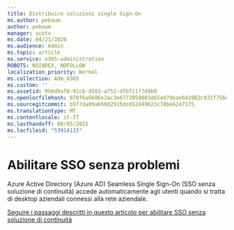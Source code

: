 ```yaml
---
title: Distribuire soluzioni single Sign-On
ms.author: pebaum
author: pebaum
manager: scotv
ms.date: 04/21/2020
ms.audience: Admin
ms.topic: article
ms.service: o365-administration
ROBOTS: NOINDEX, NOFOLLOW
localization_priority: Normal
ms.collection: Adm_O365
ms.custom: ''
ms.assetid: 998d9af8-91c6-4583-a752-dfbf21f7d9b8
ms.openlocfilehash: 070f6a6606e2ac3e6772050803d654d79bae642802c931f756d1c1ac3421f34d
ms.sourcegitcommit: b5f7da89a650d2915dc652449623c78be6247175
ms.translationtype: MT
ms.contentlocale: it-IT
ms.lasthandoff: 08/05/2021
ms.locfileid: "53914115"
---
```

# <a name="enable-seamless-sso"></a>Abilitare SSO senza problemi

Azure Active Directory (Azure AD) Seamless Single Sign-On (SSO senza soluzione di continuità) accede automaticamente agli utenti quando si tratta di desktop aziendali connessi alla rete aziendale.
  
[Seguire i passaggi descritti in questo articolo per abilitare SSO senza soluzione di continuità](https://docs.microsoft.com/azure/active-directory/connect/active-directory-aadconnect-sso-quick-start)
  

